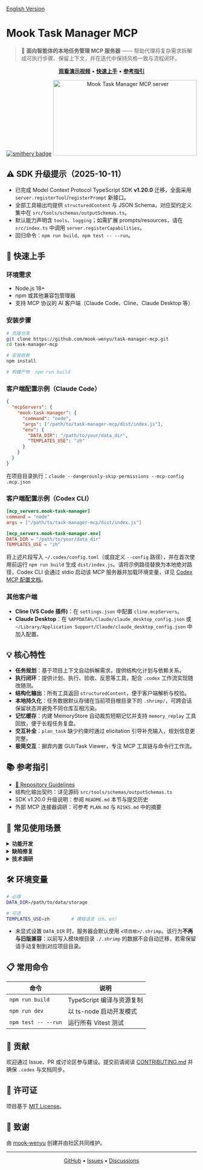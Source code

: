 [English Version](README-en.md)

# Mook Task Manager MCP

> 🤖 **面向智能体的本地任务管理 MCP 服务器** —— 帮助代理将复杂需求拆解成可执行步骤、保留上下文，并在迭代中保持风格一致与流程闭环。

<div align="center">

**[观看演示视频](https://www.youtube.com/watch?v=Arzu0lV09so)** • **[快速上手](#-快速上手)** • **[参考指引](#-参考指引)**

[![smithery badge](https://smithery.ai/badge/@mook-wenyu/task-manager-mcp)](https://smithery.ai/server/@mook-wenyu/task-manager-mcp)
<a href="https://glama.ai/mcp/servers/@mook-wenyu/task-manager-mcp"><img width="380" height="200" src="https://glama.ai/mcp/servers/@mook-wenyu/task-manager-mcp/badge" alt="Mook Task Manager MCP server" /></a>

</div>

## ⚠️ SDK 升级提示（2025-10-11）
- 已完成 Model Context Protocol TypeScript SDK **v1.20.0** 迁移，全面采用 `server.registerTool`/`registerPrompt` 新接口。
- 全部工具输出均提供 `structuredContent` 与 JSON Schema，对应契约定义集中在 `src/tools/schemas/outputSchemas.ts`。
- 默认能力声明含 `tools`、`logging`；如需扩展 prompts/resources，请在 `src/index.ts` 中调用 `server.registerCapabilities`。
- 回归命令：`npm run build`、`npm test -- --run`。

## 🚀 快速上手

### 环境需求
- Node.js 18+
- npm 或其他兼容包管理器
- 支持 MCP 协议的 AI 客户端（Claude Code、Cline、Claude Desktop 等）

### 安装步骤

```bash
# 克隆仓库
git clone https://github.com/mook-wenyu/task-manager-mcp.git
cd task-manager-mcp

# 安装依赖
npm install

# 构建产物	npm run build
```

### 客户端配置示例（Claude Code）
```json
{
  "mcpServers": {
    "mook-task-manager": {
      "command": "node",
      "args": ["/path/to/task-manager-mcp/dist/index.js"],
      "env": {
        "DATA_DIR": "/path/to/your/data_dir",
        "TEMPLATES_USE": "zh"
      }
    }
  }
}
```
在项目目录执行：`claude --dangerously-skip-permissions --mcp-config .mcp.json`

### 客户端配置示例（Codex CLI）
```toml
[mcp_servers.mook-task-manager]
command = "node"
args = ["/path/to/task-manager-mcp/dist/index.js"]

[mcp_servers.mook-task-manager.env]
DATA_DIR = "/path/to/your/data_dir"
TEMPLATES_USE = "zh"
```
将上述片段写入 `~/.codex/config.toml`（或自定义 `--config` 路径），并在首次使用前运行 `npm run build` 生成 `dist/index.js`。请将示例路径替换为本地绝对路径，Codex CLI 会通过 stdio 启动该 MCP 服务器并加载环境变量，详见 [Codex MCP 配置文档](https://developers.openai.com/docs/agents/reference/codex#mcp-server-configuration)。

### 其他客户端
- **Cline (VS Code 插件)**：在 `settings.json` 中配置 `cline.mcpServers`。
- **Claude Desktop**：在 `%APPDATA%/Claude/claude_desktop_config.json` 或 `~/Library/Application Support/Claude/claude_desktop_config.json` 中加入配置。

## 💡 核心特性
- **任务规划**：基于项目上下文自动拆解需求，提供结构化计划与依赖关系。
- **执行闭环**：提供计划、执行、验收、反思等工具，配合 `.codex` 工作流实现随改随测。
- **结构化输出**：所有工具返回 `structuredContent`，便于客户端解析与校验。
- **本地持久化**：任务数据默认存储在当前项目根目录下的 `.shrimp/`，可跨会话保留状态并避免不同仓库互相污染。
- **记忆缓存**：内建 MemoryStore 自动裁剪短期记忆并支持 `memory_replay` 工具回放，便于长程任务复盘。
- **交互补全**：`plan_task` 缺少约束时通过 elicitation 引导补充输入，规划信息更完整。
- **极简交互**：摒弃内置 GUI/Task Viewer，专注 MCP 工具链与命令行工作流。
## 📚 参考指引
- [📝 Repository Guidelines](AGENTS.md)
- 结构化输出契约：详见源码 `src/tools/schemas/outputSchemas.ts`
- SDK v1.20.0 升级说明：参阅 `README.md` 本节与提交历史
- 外部 MCP 连接器调研：可参考 `PLAN.md` 与 `RISKS.md` 中的摘要

## 🎯 常见使用场景
<details>
<summary><b>功能开发</b></summary>

```
Plan: "plan task: add user authentication with JWT"
Execute: "execute task"
```
</details>

<details>
<summary><b>缺陷修复</b></summary>

```
Plan: "plan task: fix memory leak"
Continuous: "continuous mode"
```
</details>

<details>
<summary><b>技术调研</b></summary>

```
Research: "research: compare React vs Vue"
Plan: "plan task: migrate component"
```
</details>

## 🛠️ 环境变量
```bash
# 必填
DATA_DIR=/path/to/data/storage

# 可选
TEMPLATES_USE=zh        # 模板语言（zh、en）
```
- 未显式设置 `DATA_DIR` 时，服务器会默认使用 `<项目根>/.shrimp`。该行为**不再与旧版兼容**：以前写入模块根目录 `./.shrimp` 的数据不会自动迁移，若需保留请手动复制到对应项目目录。

## 📋 常用命令
| 命令 | 说明 |
|------|------|
| `npm run build` | TypeScript 编译与资源复制 |
| `npm run dev` | 以 ts-node 启动开发模式 |
| `npm test -- --run` | 运行所有 Vitest 测试 |

## 🤝 贡献

欢迎通过 Issue、PR 或讨论区参与建设。提交前请阅读 [CONTRIBUTING.md](CONTRIBUTING.md) 并确保 `.codex` 与文档同步。

## 📄 许可证

项目基于 [MIT License](LICENSE)。

## 🌟 致谢

由 [mook-wenyu](https://github.com/mook-wenyu) 创建并由社区共同维护。

---

<p align="center">
  <a href="https://github.com/mook-wenyu/task-manager-mcp">GitHub</a> •
  <a href="https://github.com/mook-wenyu/task-manager-mcp/issues">Issues</a> •
  <a href="https://github.com/mook-wenyu/task-manager-mcp/discussions">Discussions</a>
</p>
